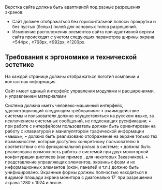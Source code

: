 
Верстка сайта должна быть адаптивной под разные разрешения экранов:
* Сайт должен отображаться без горизонтальной полосы прокрутки и без пустых (белых) полей для основных типов разрешений.
* Изменение расположения элементов сайта при адаптивной версии сайта происходят с учетом следующих параметров ширины экрана: <544px ,  ≥768px, ≥992px, ≥1200px.


## Требования к эргономике и технической эстетике
На каждой странице должны отображаться логотип компании и контактная информация.

Сайт имеет единый интерфейс управления модулями и расширениями, и управлением материалами

Система должна иметь человеко-машинный интерфейс, удовлетворяющий следующим требованиям:
•   взаимодействие системы и пользователя должно осуществляться на русском языке, за исключением системных сообщений, не подлежащих русификации;
•   при работе с интерфейсом пользователь должен быть ориентирован на работу с клавиатурой и манипулятором графической информации «мышь»;
•   должно быть реализовано отображение на экране только тех возможностей, которые доступны конкретному пользователю в соответствии с его функциональной ролью в системе;
•   должна быть реализована возможность работы с системой при двух мониторной конфигурации дисплеев (как пример , для некоторых Заказчиков).
•   представление управляющих элементов, экранных форм и их информационных элементов (окон, панелей и т.п.) должно быть унифицировано. Экранные формы должны полностью находиться в видимой площади экрана монитора с диагональю 17’ при разрешении экрана 1280 х 1024 и выше.
